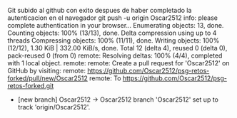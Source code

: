 Git subido al github con exito despues de haber completado la autenticacion en el navegador
git push -u origin Oscar2512
info: please complete authentication in your browser...
Enumerating objects: 13, done.
Counting objects: 100% (13/13), done.
Delta compression using up to 4 threads
Compressing objects: 100% (11/11), done.
Writing objects: 100% (12/12), 1.30 KiB | 332.00 KiB/s, done.
Total 12 (delta 4), reused 0 (delta 0), pack-reused 0 (from 0)
remote: Resolving deltas: 100% (4/4), completed with 1 local object.
remote:
remote: Create a pull request for 'Oscar2512' on GitHub by visiting:
remote:      https://github.com/Oscar2512/psg-retos-forked/pull/new/Oscar2512
remote:
To https://github.com/Oscar2512/psg-retos-forked.git
 * [new branch]      Oscar2512 -> Oscar2512
branch 'Oscar2512' set up to track 'origin/Oscar2512'.